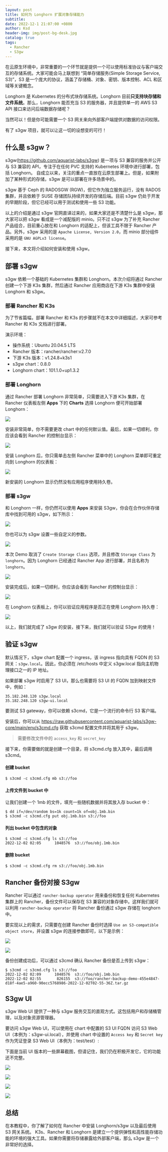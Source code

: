 ```yaml
---
layout: post
title: 如何为 Longhorn 扩展对象存储能力
subtitle:
date: 2022-12-1 21:07:00 +0800
author: Ksd
header-img: img/post-bg-desk.jpg
catalog: true
tags:
  - Rancher
  - S3gw
---
```


在云原生环境中，非常重要的一个环节就是提供一个可以使用标准协议与客户端交互的存储系统。大家可能会马上联想到 “简单存储服务(Simple Storage Service, S3)”，S3 是一个庞大的协议，涵盖了存储桶、对象、密钥、版本控制、ACL 和区域等关键概念。

Longhorn 是 Kubernetes 的分布式块存储系统。Longhorn 目前**只支持块存储和文件系统**。那么，Longhorn 能否充当 S3 的服务器，并且提供单一的 AWS S3 API 接口来访问后端数据存储呢？

当然可以！但是你可能需要一个 S3 网关来向外部客户端提供对数据的访问权限。

有了 s3gw 项目，就可以让这一切的设想变的可行！

## 什么是 s3gw？

s3gw(https://github.com/aquarist-labs/s3gw) 是一项与 S3 兼容的服务并公开与 S3 兼容的 API，专注于在任何 PVC 支持的 Kubernetes 环境中进行部署，包括 Longhorn。 自成立以来，关注的重点一直放在云原生部署上。但是，如果附加了某种形式的存储，s3gw 是可以部署在许多场景中的。

s3gw 基于 Ceph 的 RADOSGW (RGW)，但它作为独立服务运行，没有 RADOS 集群，并且依赖于 SUSE 存储团队持续开发的存储后端。目前 s3gw 仍处于开发的早期阶段，但它已经可以用于测试和使用一些 S3 功能。

以上的介绍是通过 s3gw 官网直译过来的，如果大家还是不清楚什么是 s3gw，那大家可以把 s3gw 看成是一个减配版的 minio。只不过 s3gw 为了补充 Rancher 产品组合，目前重心放在和 Longhorn 的适配上，但该工具不限于 Rancher 产品。另外，s3gw 采用的是 `Apache License, Version 2.0`，而 minio 部分组件采用的是 `GNU AGPLv3 license`。

接下来，本文将介绍如何安装和使用 s3gw。

## 部署 s3gw

s3gw 依赖一个基础的 Kubernetes 集群和 Longhorn。本次介绍将通过 Rancher 创建一个下游 K3s 集群，然后通过 Rancher 应用商店在下游 K3s 集群中安装 Longhorn 和 s3gw。

### 部署 Rancher 和 K3s

为了节省篇幅，部署 Rancher 和 K3s 的步骤就不在本文中详细描述，大家可参考 Rancher 和 K3s 文档进行部署。

演示环境：

- 操作系统：Ubuntu 20.04.5 LTS
- Rancher 版本：rancher/rancher:v2.7.0
- 下游 K3s 版本：v1.24.8+k3s1
- s3gw chart：0.8.0
- Longhorn chart：101.1.0+up1.3.2

### 部署 Longhorn

通过 Rancher 部署 Longhorn 非常简单，只需要进入下游 K3s 集群，在 Rancher 仪表板左侧 **Apps** 下的 **Charts** 选择 Longhorn 便可开始部署 Longhorn：

![](https://tva1.sinaimg.cn/large/008vxvgGly1h8qk13v8jej31ae0u0777.jpg)

安装非常简单，你不需要更改 chart 中的任何默认值。最后，如果一切顺利，你应该会看到 Rancher 的控制台显示：

![](https://tva1.sinaimg.cn/large/008vxvgGly1h8qk3608wgj31kn0u0tev.jpg)

安装 Longhorn 后，你只需单击左侧 Rancher 菜单中的 Longhorn 菜单即可重定向到 Longhorn 的仪表板：

![](https://tva1.sinaimg.cn/large/008vxvgGly1h8qk7cg1bwj31ka0u077j.jpg)

新安装的 Longhorn 显示仍然没有应用程序使用持久卷。

### 部署 s3gw

和 Longhorn 一样，你仍然可以使用 **Apps** 来安装 S3gw，你会在合作伙伴存储库中找到可用的 s3gw，如下所示：

![](https://tva1.sinaimg.cn/large/008vxvgGly1h8qkb1gjsaj31ef0u0add.jpg)

你也可以为 s3gw 设置一些自定义的参数。

![](https://tva1.sinaimg.cn/large/008vxvgGly1h8qkdenkg2j31gn0u00vy.jpg)

本次 Demo 取消了 `Create Storage Class` 选项，并且修改 `Storage Class` 为 `longhorn`。因为 Longhorn 已经通过 Rancher App 进行部署，并且名称为 `longhorn`。

![](https://tva1.sinaimg.cn/large/008vxvgGly1h8qktft7zdj319s0u0q5a.jpg)

安装完成后，如果一切顺利，你应该会看到 Rancher 的控制台显示：

![](https://tva1.sinaimg.cn/large/008vxvgGly1h8qkugg6oxj31k90u044z.jpg)

在 Longhorn 仪表板上，你可以验证应用程序是否正在使用 Longhorn 持久卷：

![](https://tva1.sinaimg.cn/large/008vxvgGly1h8pm32h6uaj31sq0u0jux.jpg)

以上，我们就完成了 s3gw 的安装，接下来，我们就可以验证 S3gw 的使用！

## 验证 s3gw

默认情况下，s3gw chart 配置一个 ingress，该 ingress 指向具有 FQDN 的 S3 网关：`s3gw.local`。因此，你必须在 /etc/hosts 中定义 s3gw.local 指向主机物理接口之一的 IP 地址。

如果部署 s3gw 时启用了 S3 UI，那么也需要将 S3 UI 的 FQDN 加到映射文件中，例如：

```
35.182.248.120 s3gw.local
35.182.248.120 s3gw-ui.local
```

要测试 S3 gateway，你可以依赖 s3cmd，它是一个流行的命令行 S3 客户端。

安装后，你可以从 https://raw.githubusercontent.com/aquarist-labs/s3gw-core/main/env/s3cmd.cfg 获取 s3cmd 配置文件并将其用于 s3gw。

> 需要修改文件中的 `access_key` 和 `secret_key`

接下来，你需要做的就是创建一个目录，将 s3cmd.cfg 放入其中，最后调用 s3cmd。

#### 创建 bucket

```
$ s3cmd -c s3cmd.cfg mb s3://foo
```

#### 上传文件到 bucket 中

让我们创建一个 1mb 的文件，填充一些随机数据并将其放入存 bucket 中：

```
$ dd if=/dev/random bs=1k count=1k of=obj.1mb.bin
$ s3cmd -c s3cmd.cfg put obj.1mb.bin s3://foo
```

#### 列出 bucket 中包含的对象

```
$ s3cmd -c s3cmd.cfg ls s3://foo
2022-12-02 02:05      1048576  s3://foo/obj.1mb.bin
```

#### 删除 bucket

```
$ s3cmd -c s3cmd.cfg rm s3://foo/obj.1mb.bin
```

## Rancher 备份对接 S3gw

Rancher 可以通过 `rancher-backup operator` 用来备份和恢复任何 Kubernetes 集群上的 Rancher，备份文件可以保存在 S3 兼容的对象存储中。这样我们就可以利用 `rancher-backup operator` 将 Rancher 备份通过 s3gw 存储在 longhorn 中。

要实现以上的需求，只需要在创建 Rancher 备份时选择 `Use an S3-compatible object store`，并设置 s3gw 的连接参数即可，以下是示例：

![](https://tva1.sinaimg.cn/large/008vxvgGly1h8pm3ljfshj30wj0u076z.jpg)

![](https://tva1.sinaimg.cn/large/008vxvgGly1h8pm3qje1tj31pu0seq7c.jpg)

备份创建成功后，可以通过 s3cmd 确认 Rancher 备份是否上传到 s3gw：

```
$ s3cmd -c s3cmd.cfg ls s3://foo
2022-12-02 02:09      1048576  s3://foo/obj.1mb.bin
2022-12-02 02:55       826155  s3://foo/rancher-backup-demo-455e4847-d18f-4ae5-a960-90ecc5768986-2022-12-02T02-55-36Z.tar.gz
```

## S3gw UI

s3gw Web UI 提供了一种与 s3gw 服务交互的直观方式。这包括用户和存储桶管理，以及对象资源管理器。

要访问 s3gw Web UI，可以使用在 chart 中配置的 S3 UI FQDN 访问 S3 Web UI（本例为：s3gw-ui.local），并使用 chart 中设置的 `Access key` 和 `Secret key` 作为凭证登录 S3 Web UI（本例为：test/test）:

下面是当前 UI 版本的一些屏幕截图，但请记住，我们仍在积极开发它，它的功能还不完整。

![](https://www.suse.com/c/wp-content/uploads/2022/11/s3gw-login-1.png)

![](https://tva1.sinaimg.cn/large/008vxvgGly1h8p9if91tdj311x0rodgu.jpg)

![](https://tva1.sinaimg.cn/large/008vxvgGly1h8p9iwafxpj311x0rowg2.jpg)

![](https://tva1.sinaimg.cn/large/008vxvgGly1h8p9j9gkgaj311x0ro0uh.jpg)

## 总结

在本教程中，你了解了如何在 Rancher 中安装 Longhorn/s3gw 以及最后使用 S3 网关系统。 K3s、Rancher 和 Longhorn 是建立一个提供弹性和高性能存储功能的环境的强大工具。如果你需要将存储暴露给外部客户端，那么 s3gw 是一个非常好的选择。

